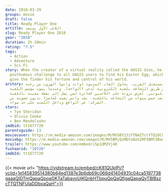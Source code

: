 ```yaml
---
date: 2018-03-29
groups: movie
draft: false
title: Ready Player One
artitle: اللاعب الأول يستعد
slug: Ready Player One 2018
year: "2018"
duration: 2h 20min
rating: "7.5"
tags:
  - Action
  - Adventure
  - Sci-Fi
story: When the creator of a virtual reality called the OASIS dies, he makes a
  posthumous challenge to all OASIS users to find his Easter Egg, which will
  give the finder his fortune and control of his world.
arstory: في المستقبل القريب، يحاول الشاب المنبوذ (وايد واتس) الهروب من رعبه
  اليومي عن طريق التحاقه بلعبة إلكترونية تُدعى (الواحة). وعندما يموت مؤسس اللعبة
  البليونير، تُعرَض ثروته على اللاعبين كجائزة لمن يصل إلى نقطة معينة باللعبة..
  وبعد خمس سنوات من التحاقه باللعبة، يجد واتس نفسه مُحاصرًا بديون خصومه من
  الشركة؛ في الواقع وداخل اللعبة على حد سواء.
stars:
  - Tye Sheridan
  - Olivia Cooke
  - Ben Mendelsohn
imdbid: tt1677720
parentsguide: 13
moviecover: https://m.media-amazon.com/images/M/MV5BY2JiYTNmZTctYTQ1OC00YjU4LWEwMjYtZjkwY2Y5MDI0OTU3XkEyXkFqcGdeQXVyNTI4MzE4MDU@._V1_SY1000_CR0,0,674,1000_AL_.jpg
moviebg: https://m.media-amazon.com/images/M/MV5BMjQxMDYxNzk2MF5BMl5BanBnXkFtZTgwNTU0MjQxNTM@._V1_SX1777_CR0,0,1777,744_AL_.jpg
trailer: https://www.youtube.com/embed/cSp1dM2Vj48
fushaarid: "19726"
imdbId: tt1677720
---
```


{{< movie url= "https://vidstream.to/embed/cK81QUkIPi/?vclid=1e145839514380b64ed1387e3b6db69c066d41404931c04ca5197738gaaaQIDTmQapaQpoaGKTaTabavoUjKQnbHTbpuQpQaQfigaQapaQyTBlBszcTTQTNFUlaDDbxaQaH">}}
